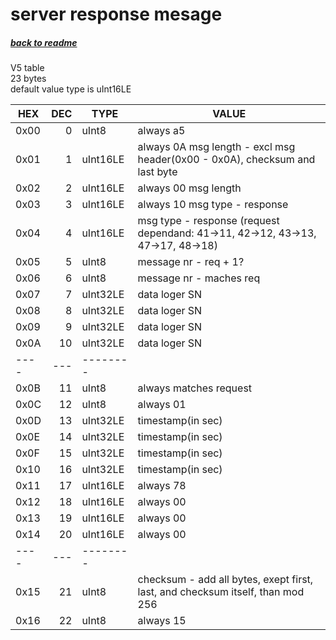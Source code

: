 # server response mesage
##### [back to readme](../README.md)  
V5 table  
23 bytes   
default value type is uInt16LE  

| HEX  	| DEC 	| TYPE     	| VALUE                                                                                                     	|
|------	|-----:	|----------	|--------------------------------------------------------------------------------------------------------------	|
| 0x00 	| 0   	| uInt8    	| always a5                                                                                                 	|
| 0x01 	| 1   	| uInt16LE 	| always 0A msg length - excl msg header(0x00 - 0x0A), checksum and last byte                               	|
| 0x02 	| 2   	| uInt16LE 	| always 00 msg length                                                                                      	|
| 0x03 	| 3   	| uInt16LE 	| always 10 msg type - response                                                                             	|
| 0x04 	| 4   	| uInt16LE 	| msg type - response (request dependand: 41->11, 42->12, 43->13, 47->17, 48->18)                           	|
| 0x05 	| 5   	| uInt8    	| message nr - req + 1?                                                                                     	|
| 0x06 	| 6   	| uInt8    	| message nr - maches req                                                                                   	|
| 0x07 	| 7   	| uInt32LE 	| data loger SN                                                                                             	|
| 0x08 	| 8   	| uInt32LE 	| data loger SN                                                                                             	|
| 0x09 	| 9   	| uInt32LE 	| data loger SN                                                                                             	|
| 0x0A 	| 10  	| uInt32LE 	| data loger SN                                                                                             	|
| ---- 	| --- 	| -------- 	|                                                                                                           	|
| 0x0B 	| 11  	| uInt8    	| always matches request                                                                                    	|
| 0x0C 	| 12  	| uInt8    	| always 01                                                                                                 	|
| 0x0D 	| 13  	| uInt32LE 	| timestamp(in sec)                                                                                         	|
| 0x0E 	| 14  	| uInt32LE 	| timestamp(in sec)                                                                                         	|
| 0x0F 	| 15  	| uInt32LE 	| timestamp(in sec)                                                                                         	|
| 0x10 	| 16  	| uInt32LE 	| timestamp(in sec)                                                                                         	|
| 0x11 	| 17  	| uInt16LE 	| always 78                                                                                                 	|
| 0x12 	| 18  	| uInt16LE 	| always 00                                                                                                 	|
| 0x13 	| 19  	| uInt16LE 	| always 00                                                                                                 	|
| 0x14 	| 20  	| uInt16LE 	| always 00                                                                                                 	|
| ---- 	| --- 	| -------- 	|                                                                                                           	|
| 0x15 	| 21  	| uInt8    	| checksum - add all bytes, exept first, last, and checksum itself, than mod 256                            	|
| 0x16 	| 22  	| uInt8    	| always 15                                                                                                 	|